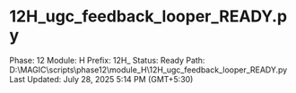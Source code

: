 # 12H_ugc_feedback_looper_READY.py

Phase: 12
Module: H
Prefix: 12H_
Status: Ready
Path: D:\MAGIC\scripts\phase12\module_H\12H_ugc_feedback_looper_READY.py
Last Updated: July 28, 2025 5:14 PM (GMT+5:30)
